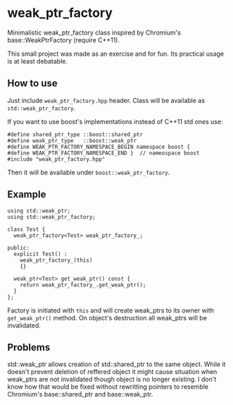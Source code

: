 weak_ptr_factory
===============

Minimalistic weak_ptr_factory class inspired by Chromium's base::WeakPtrFactory (require C++11).

This small project was made as an exercise and for fun. Its practical usage is at least debatable.

How to use
---------------

Just include `weak_ptr_factory.hpp` header. Class will be available as `std::weak_ptr_factory`.

If you want to use boost's implementations instead of C++11 std ones use:

    #define shared_ptr_type ::boost::shared_ptr
    #define weak_ptr_type   ::boost::weak_ptr
    #define WEAK_PTR_FACTORY_NAMESPACE_BEGIN namespace boost {
    #define WEAK_PTR_FACTORY_NAMESPACE_END }  // nameospace boost
    #include "weak_ptr_factory.hpp"

Then it will be available under `boost::weak_ptr_factory`.

Example
---------------

    using std::weak_ptr;
    using std::weak_ptr_factory;

    class Test {
      weak_ptr_factory<Test> weak_ptr_factory_;

    public:
      explicit Test() :
        weak_ptr_factory_(this)
        {}

      weak_ptr<Test> get_weak_ptr() const {
        return weak_ptr_factory_.get_weak_ptr();
      }
    };

Factory is initiated with `this` and will create weak_ptrs to its owner with `get_weak_ptr()`
method. On object's destruction all weak_ptrs will be invalidated.

Problems
---------------

std::weak_ptr allows creation of std::shared_ptr to the same object. While it doesn't prevent
deletion of reffered object it might cause situation when weak_ptrs are not invalidated though
object is no longer existing. I don't know how that would be fixed without rewritting pointers
to resemble Chromium's base::shared_ptr and base::weak_ptr.
